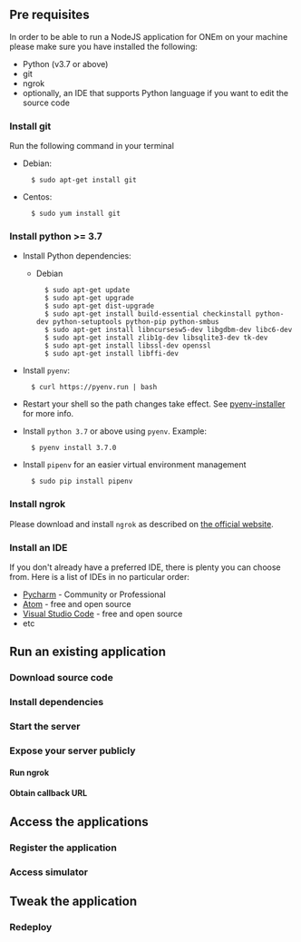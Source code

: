 ## Pre requisites
In order to be able to run a NodeJS application for ONEm on your machine please make sure
you have installed the following:

- Python (v3.7 or above)
- git
- ngrok
- optionally, an IDE that supports Python language if you want to edit the source code

### Install git
Run the following command in your terminal

- Debian: 

        $ sudo apt-get install git

- Centos: 

        $ sudo yum install git

### Install python >= 3.7
- Install Python dependencies:
    - Debian

            $ sudo apt-get update
            $ sudo apt-get upgrade
            $ sudo apt-get dist-upgrade
            $ sudo apt-get install build-essential checkinstall python-dev python-setuptools python-pip python-smbus
            $ sudo apt-get install libncursesw5-dev libgdbm-dev libc6-dev
            $ sudo apt-get install zlib1g-dev libsqlite3-dev tk-dev
            $ sudo apt-get install libssl-dev openssl
            $ sudo apt-get install libffi-dev
  
- Install `pyenv`: 

        $ curl https://pyenv.run | bash

- Restart your shell so the path changes take effect. See 
[pyenv-installer](https://github.com/pyenv/pyenv-installer) for more info.
- Install `python 3.7` or above using `pyenv`. Example:

        $ pyenv install 3.7.0

- Install `pipenv` for an easier virtual environment management

        $ sudo pip install pipenv

### Install ngrok
Please download and install `ngrok` as described on [the official website](https://ngrok.com/download).

### Install an IDE
If you don't already have a preferred IDE, there is plenty you can choose from. Here is a
list of IDEs in no particular order:

- [Pycharm](https://www.jetbrains.com/pycharm/download/#section=linux) - Community or Professional
- [Atom](https://atom.io/) - free and open source
- [Visual Studio Code](https://code.visualstudio.com/) - free and open source
- etc

## Run an existing application
<!-- to be detailed -->

### Download source code
<!-- to be detailed -->

### Install dependencies
<!-- to be detailed -->

### Start the server
<!-- to be detailed -->

### Expose your server publicly
<!-- to be detailed -->

#### Run ngrok
<!-- to be detailed -->

#### Obtain callback URL
<!-- to be detailed -->


## Access the applications
<!-- to be detailed -->

### Register the application
<!-- to be detailed -->

### Access simulator
<!-- to be detailed -->


## Tweak the application
<!-- to be detailed -->

### Redeploy
<!-- to be detailed -->

